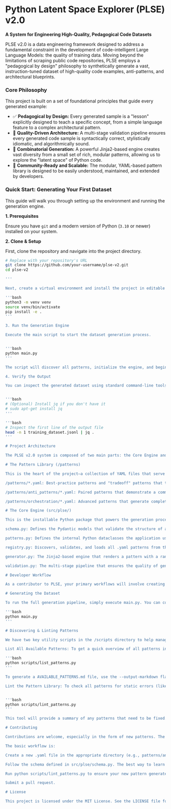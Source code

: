 # Python Latent Space Explorer (PLSE) v2.0

**A System for Engineering High-Quality, Pedagogical Code Datasets**



PLSE v2.0 is a data engineering framework designed to address a fundamental constraint in the development of code-intelligent Large Language Models: the quality of training data. Moving beyond the limitations of scraping public code repositories, PLSE employs a "pedagogical by design" philosophy to synthetically generate a vast, instruction-tuned dataset of high-quality code examples, anti-patterns, and architectural blueprints.



### Core Philosophy

This project is built on a set of foundational principles that guide every generated example:

*   ✅ **Pedagogical by Design:** Every generated sample is a "lesson" explicitly designed to teach a specific concept, from a simple language feature to a complex architectural pattern.
*   🔬 **Quality-Driven Architecture:** A multi-stage validation pipeline ensures every generated code sample is syntactically correct, stylistically idiomatic, and algorithmically sound.
*   🔀 **Combinatorial Generation:** A powerful Jinja2-based engine creates vast diversity from a small set of rich, modular patterns, allowing us to explore the "latent space" of Python code.
*   🧩 **Community-Ready and Scalable:** The modular, YAML-based pattern library is designed to be easily understood, maintained, and extended by developers.

### Quick Start: Generating Your First Dataset

This guide will walk you through setting up the environment and running the generation engine.

**1. Prerequisites**

Ensure you have `git` and a modern version of Python (`3.10` or newer) installed on your system.

**2. Clone & Setup**

First, clone the repository and navigate into the project directory.

```bash
# Replace with your repository's URL
git clone https://github.com/your-username/plse-v2.git
cd plse-v2

'''

Next, create a virtual environment and install the project in editable mode. This will install all necessary dependencies from pyproject.toml.

'''bash
python3 -m venv venv
source venv/bin/activate
pip install -e .
'''

3. Run the Generation Engine

Execute the main script to start the dataset generation process.


'''bash
python main.py
'''

The script will discover all patterns, initialize the engine, and begin generating examples. By default, it will create 100 examples and save them to training_dataset.jsonl.

4. Verify the Output

You can inspect the generated dataset using standard command-line tools. To pretty-print the first example, you can use a tool like jq.


'''bash
# (Optional) Install jq if you don't have it
# sudo apt-get install jq
'''

'''bash
# Inspect the first line of the output file
head -n 1 training_dataset.jsonl | jq .
'''

# Project Architecture

The PLSE v2.0 system is composed of two main parts: the Core Engine and the Pattern Library.

# The Pattern Library (/patterns)

This is the heart of the project—a collection of YAML files that serve as blueprints for code generation. Each pattern is a self-contained lesson. The library is organized into categories:

/patterns/*.yaml: Best-practice patterns and "tradeoff" patterns that teach expert-level nuance.

/patterns/anti_patterns/*.yaml: Paired patterns that demonstrate a common mistake and its correct solution.

/patterns/orchestration/*.yaml: Advanced patterns that generate complete, runnable scripts and DevOps artifacts (Dockerfile, ci.yml, etc.).

# The Core Engine (src/plse/)

This is the installable Python package that powers the generation process.

schema.py: Defines the Pydantic models that validate the structure of all YAML pattern files.

patterns.py: Defines the internal Python dataclasses the application uses to represent a validated pattern.

registry.py: Discovers, validates, and loads all .yaml patterns from the /patterns directory and its subdirectories.

generator.py: The Jinja2-based engine that renders a pattern with a random parameter context to produce code.

validation.py: The multi-stage pipeline that ensures the quality of generated code through syntax checks, a custom linter, and safe execution of unit tests.

# Developer Workflow

As a contributor to PLSE, your primary workflows will involve creating patterns and validating the library.

# Generating the Dataset

To run the full generation pipeline, simply execute main.py. You can configure the number of examples and the output file directly in the script.

'''bash
python main.py
'''

# Discovering & Linting Patterns

We have two key utility scripts in the /scripts directory to help manage the pattern library.

List All Available Patterns: To get a quick overview of all patterns in the library without crawling the directories, run:

'''bash
python scripts/list_patterns.py
'''

To generate a AVAILABLE_PATTERNS.md file, use the --output-markdown flag.

Lint the Pattern Library: To check all patterns for static errors (like flake8 violations in the generated code), run our high-performance parallel linter:


'''bash
python scripts/lint_patterns.py
'''

This tool will provide a summary of any patterns that need to be fixed.

# Contributing

Contributions are welcome, especially in the form of new patterns. The best way to contribute is to identify a common Python concept, best practice, or anti-pattern that is not yet in our library.

The basic workflow is:

Create a new .yaml file in the appropriate directory (e.g., patterns/anti_patterns/).

Follow the schema defined in src/plse/schema.py. The best way to learn is to study an existing pattern and the meta-pattern (plse.meta.paired_pattern_generator).

Run python scripts/lint_patterns.py to ensure your new pattern generates valid code.

Submit a pull request.

# License

This project is licensed under the MIT License. See the LICENSE file for details.